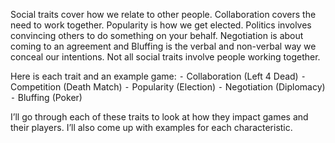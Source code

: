 ﻿Social traits cover how we relate to other people. Collaboration covers the need to work together. Popularity is how we get elected. Politics involves convincing others to do something on your behalf. Negotiation is about coming to an agreement and Bluffing is the verbal and non-verbal way we conceal our intentions. Not all social traits involve people working together.

Here is each trait and an example game:
  ⁃ Collaboration (Left 4 Dead)
  ⁃ Competition (Death Match)
  ⁃ Popularity (Election)
  ⁃ Negotiation (Diplomacy) 
  ⁃ Bluffing (Poker)

I’ll go through each of these traits to look at how they impact games and their players. I’ll also come up with examples for each characteristic.
